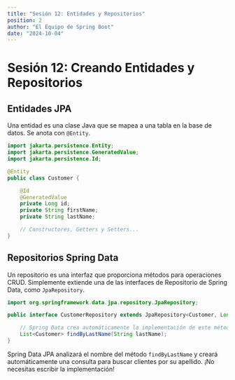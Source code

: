 ```yaml
---
title: "Sesión 12: Entidades y Repositorios"
position: 2
author: "El Equipo de Spring Boot"
date: "2024-10-04"
---
```


# Sesión 12: Creando Entidades y Repositorios

## Entidades JPA

Una entidad es una clase Java que se mapea a una tabla en la base de datos. Se anota con `@Entity`.

```java
import jakarta.persistence.Entity;
import jakarta.persistence.GeneratedValue;
import jakarta.persistence.Id;

@Entity
public class Customer {

    @Id
    @GeneratedValue
    private Long id;
    private String firstName;
    private String lastName;

    // Constructores, Getters y Setters...
}
```

## Repositorios Spring Data

Un repositorio es una interfaz que proporciona métodos para operaciones CRUD. Simplemente extiende una de las interfaces de Repositorio de Spring Data, como `JpaRepository`.

```java
import org.springframework.data.jpa.repository.JpaRepository;

public interface CustomerRepository extends JpaRepository<Customer, Long> {

    // Spring Data crea automáticamente la implementación de este método
    List<Customer> findByLastName(String lastName);
}
```

Spring Data JPA analizará el nombre del método `findByLastName` y creará automáticamente una consulta para buscar clientes por su apellido. ¡No necesitas escribir la implementación!